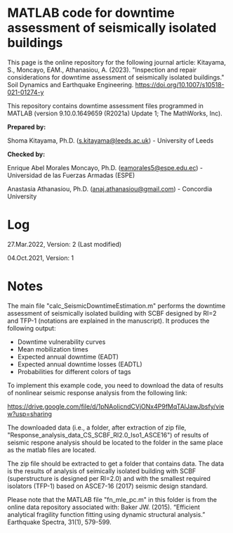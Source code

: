# MATLAB code for downtime assessment of seismically isolated buildings

This page is the online repository for the following journal article: Kitayama, S., Moncayo, EAM., Athanasiou, A. (2023). "Inspection and repair considerations for downtime assessment of seismically isolated buildings." Soil Dynamics and Earthquake Engineering. https://doi.org/10.1007/s10518-021-01274-y

This repository contains downtime assessment files programmed in MATLAB (version 9.10.0.1649659 (R2021a) Update 1; The MathWorks, Inc).

<b>Prepared by:</b>

Shoma Kitayama, Ph.D. (s.kitayama@leeds.ac.uk) - University of Leeds

<b>Checked by:</b>

Enrique Abel Morales Moncayo, Ph.D. (eamorales5@espe.edu.ec) - Universidad de las Fuerzas Armadas (ESPE)

Anastasia Athanasiou, Ph.D. (anaj.athanasiou@gmail.com) - Concordia University

# Log

27.Mar.2022, Version: 2 (Last modified)

04.Oct.2021, Version: 1

# Notes

The main file "calc_SeismicDowntimeEstimation.m" performs the downtime assessment of seismically isolated building with SCBF designed by RI=2 and TFP-1 (notations are explained in the manuscript). It produces the following output:

- Downtime vulnerability curves
- Mean mobilization times
- Expected annual downtime (EADT)
- Expected annual downtime losses (EADTL)
- Probabilities for different colors of tags
 
To implement this example code, you need to download the data of results of nonlinear seismic response analysis from the following link:

https://drive.google.com/file/d/1pNAoIicndCVjONx4P9fMqTAlJawJbsfy/view?usp=sharing

The downloaded data (i.e., a folder, after extraction of zip file, "Response_analysis_data_CS_SCBF_RI2.0_Iso1_ASCE16") of results of seismic respone analysis should be located to the folder in the same place as the matlab files are located.

The zip file should be extracted to get a folder that contains data. The data is the results of analysis of seimically isolated building with SCBF (superstructure is designed per RI=2.0) and with the smallest required isolators (TFP-1) based on ASCE7-16 (2017) seismic design standard.

Please note that the MATLAB file "fn_mle_pc.m" in this folder is from the online data repository associated with: Baker JW. (2015). “Efficient analytical fragility function fitting using dynamic structural analysis.” Earthquake Spectra, 31(1), 579-599.
